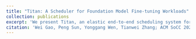 ```yaml
---
title: "Titan: A Scheduler for Foundation Model Fine-tuning Workloads"
collection: publications 
excerpt: 'We present Titan, an elastic end-to-end scheduling system for foundation model fine-tuning workloads in GPU datacenters.'
citation: 'Wei Gao, Peng Sun, Yonggang Wen, Tianwei Zhang; ACM SoCC 2022.'
---
```

